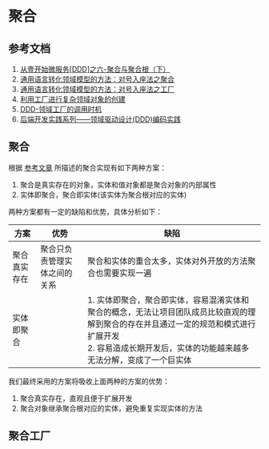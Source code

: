 # 聚合

## 参考文档

1. [从壹开始微服务[DDD]之六-聚合与聚合根（下）](https://www.jianshu.com/p/6bce48596a69)
2. [通用语言转化领域模型的方法：对号入座法之聚合](https://mp.weixin.qq.com/s/WTGO9xzvfyn-wrbFuyzkgA)
3. [通用语言转化领域模型的方法：对号入座法之工厂](https://articles.zsxq.com/id_8zue8o7x77i5.html)
4. [利用工厂进行复杂领域对象的创建](https://articles.zsxq.com/id_9re9mjlbzvvg.html)
5. [DDD-领域工厂的调用时机](https://www.jianshu.com/p/d74d1f8b1f3a)
6. [后端开发实践系列——领域驱动设计(DDD)编码实践](https://zhuanlan.zhihu.com/p/75931257)

## 聚合

根据 [参考文章](https://articles.zsxq.com/id_59rxxti65kvl.html) 所描述的聚合实现有如下两种方案：

1. 聚合是真实存在的对象，实体和值对象都是聚合对象的内部属性
2. 实体即聚合，聚合即实体(该实体为聚合根对应的实体)

两种方案都有一定的缺陷和优势，具体分析如下：

| 方案 | 优势 | 缺陷 |
| --- | --- | ---- |
| 聚合真实存在 | 聚合只负责管理实体之间的关系 | 聚合和实体的重合太多，实体对外开放的方法聚合也需要实现一遍 |
| 实体即聚合 |  | 1. 实体即聚合，聚合即实体，容易混淆实体和聚合的概念，无法让项目团队成员比较直观的理解到聚合的存在并且通过一定的规范和模式进行扩展开发 </br>2. 容易造成长期开发后，实体的功能越来越多无法分解，变成了一个巨实体 |

我们最终采用的方案将吸收上面两种的方案的优势：

1. 聚合真实存在，直观且便于扩展开发
2. 聚合对象继承聚合根对应的实体，避免重复实现实体的方法

## 聚合工厂
